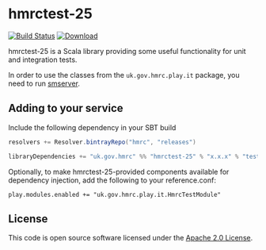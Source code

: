 hmrctest-25
========
[![Build Status](https://travis-ci.org/hmrc/hmrctest-25.svg)](https://travis-ci.org/hmrc/hmrctest-25) [ ![Download](https://api.bintray.com/packages/hmrc/releases/hmrctest-25/images/download.svg) ](https://bintray.com/hmrc/releases/hmrctest-25/_latestVersion)

hmrctest-25 is a Scala library providing some useful functionality for unit and integration tests.

In order to use the classes from the `uk.gov.hmrc.play.it` package, you need to run [smserver](https://github.com/hmrc/service-manager).

## Adding to your service

Include the following dependency in your SBT build

```scala
resolvers += Resolver.bintrayRepo("hmrc", "releases")

libraryDependencies += "uk.gov.hmrc" %% "hmrctest-25" % "x.x.x" % "test"
```

Optionally, to make hmrctest-25-provided components available for dependency injection, add the following to your reference.conf:

```
play.modules.enabled += "uk.gov.hmrc.play.it.HmrcTestModule"
```

## License ##
 
This code is open source software licensed under the [Apache 2.0 License]("http://www.apache.org/licenses/LICENSE-2.0.html").
